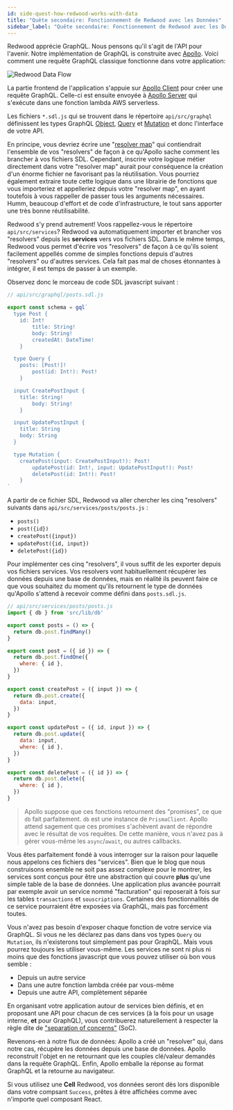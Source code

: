 ```yaml
---
id: side-quest-how-redwood-works-with-data
title: "Quête secondaire: Fonctionnement de Redwood avec les Données"
sidebar_label: "Quête secondaire: Fonctionnement de Redwood avec les Données"
---
```


Redwood apprécie GraphQL. Nous pensons qu'il s'agit de l'API pour l'avenir. Notre implémentation de GraphQL is construite avec [Apollo](https://www.apollographql.com/). Voici comment une requête GraphQL classique fonctionne dans votre application:

![Redwood Data Flow](https://user-images.githubusercontent.com/300/75402679-50bdd180-58ba-11ea-92c9-bb5a5f4da659.png)

La partie frontend de l'application s'appuie sur [Apollo Client](https://www.apollographql.com/docs/react/) pour créer une requête GraphQL. Celle-ci est ensuite envoyée à [Apollo Server](https://www.apollographql.com/docs/apollo-server/) qui s'exécute dans une fonction lambda AWS serverless.

Les fichiers `*.sdl.js` qui se trouvent dans le répertoire `api/src/graphql` définissent les types GraphQL [Object](https://www.apollographql.com/docs/tutorial/schema/#object-types), [Query](https://www.apollographql.com/docs/tutorial/schema/#the-query-type) et [Mutation](https://www.apollographql.com/docs/tutorial/schema/#the-mutation-type) et donc l'interface de votre API.

En principe, vous devriez écrire une "[resolver map](https://www.apollographql.com/docs/tutorial/resolvers/#what-is-a-resolver)" qui contiendrait l'ensemble de vos "resolvers" de façon à ce qu'Apollo sache comment les brancher à vos fichiers SDL. Cependant, inscrire votre logique métier directement dans votre "resolver map" aurait pour conséquence la création d'un énorme fichier ne favorisant pas la réutilisation. Vous pourriez également extraire toute cette logique dans une librairie de fonctions que vous importeriez et appelleriez depuis votre "resolver map", en ayant toutefois à vous rappeller de passer tous les arguments nécessaires. Humm, beaucoup d'effort et de code d'infrastructure, le tout sans apporter une très bonne réutilisabilité.

Redwood s'y prend autrement! Voos rappellez-vous le répertoire `api/src/services`? Redwood va automatiquement importer et brancher vos "resolvers" depuis les **services** vers vos fichiers SDL. Dans le même temps, Redwood vous permet d'écrire vos "resolvers" de façon à ce qu'ils soient facilement appellés comme de simples fonctions depuis d'autres "resolvers" ou d'autres services. Cela fait pas mal de choses étonnantes à intégrer, il est temps de passer à un exemple.

Observez donc le morceau de code SDL javascript suivant :

```javascript
// api/src/graphql/posts.sdl.js

export const schema = gql`
  type Post {
    id: Int!
        title: String!
        body: String!
        createdAt: DateTime!
    }

  type Query {
    posts: [Post!]!
        post(id: Int!): Post!
    }

  input CreatePostInput {
    title: String!
        body: String!
    }

  input UpdatePostInput {
    title: String
    body: String
  }

  type Mutation {
    createPost(input: CreatePostInput!): Post!
        updatePost(id: Int!, input: UpdatePostInput!): Post!
        deletePost(id: Int!): Post!
    }
`
```

A partir de ce fichier SDL, Redwood va aller chercher les cinq "resolvers" suivants dans `api/src/services/posts/posts.js` :

- `posts()`
- `post({id})`
- `createPost({input})`
- `updatePost({id, input})`
- `deletePost({id})`

Pour implémenter ces cinq "resolvers", il vous suffit de les exporter depuis vos fichiers services. Vos resolvers vont habituellement récupérer les données depuis une base de données, mais en réalité ils peuvent faire ce que vous souhaitez du moment qu'ils retournent le type de données qu'Apollo s'attend à recevoir comme défini dans `posts.sdl.js`.

```javascript
// api/src/services/posts/posts.js
import { db } from 'src/lib/db'

export const posts = () => {
  return db.post.findMany()
}

export const post = ({ id }) => {
  return db.post.findOne({
    where: { id },
  })
}

export const createPost = ({ input }) => {
  return db.post.create({
    data: input,
  })
}

export const updatePost = ({ id, input }) => {
  return db.post.update({
    data: input,
    where: { id },
  })
}

export const deletePost = ({ id }) => {
  return db.post.delete({
    where: { id },
  })
}
```

> Apollo suppose que ces fonctions retournent des "promises", ce que `db` fait parfaitement. `db` est une instance de `PrismaClient`. Apollo attend sagement que ces promises s'achèvent avant de répondre avec le résultat de vos requêtes. De cette manière, vous n'avez pas à gérer vous-même les `async`/`await`, ou autres callbacks.

Vous êtes parfaitement fondé à vous interroger sur la raison pour laquelle nous appelons ces fichiers des "services". Bien que le blog que nous construisons ensemble ne soit pas assez complexe pour le montrer, les services sont conçus pour être une abstraction qui couvre **plus** qu'une simple table de la base de données. Une application plus avancée pourrait par exemple avoir un service nommé "facturation" qui reposerait à fois sur les tables `transactions` et `souscriptions`. Certaines des fonctionnalités de ce service pourraient être exposées via GraphQL, mais pas forcément toutes.

Vous n'avez pas besoin d'exposer chaque fonction de votre service via GraphQL. Si vous ne les déclarez pas dans dans vos types `Query` ou `Mutation`, ils n'existerons tout simplement pas pour GraphQL. Mais vous pourrez toujours les utiliser vous-même. Les services ne sont ni plus ni moins que des fonctions javascript que vous pouvez utiliser où bon vous semble :

- Depuis un autre service
- Dans une autre fonction lambda créée par vous-même
- Depuis une autre API, complètement séparée

En organisant votre application autour de services bien définis, et en proposant une API pour chacun de ces services (à la fois pour un usage interne, **et** pour GraphQL), vous contribuerez naturellement à respecter la règle dite de ["separation of concerns"](https://fr.wikipedia.org/wiki/S%C3%A9paration_des_pr%C3%A9occupations) (SoC).

Revenons-en à notre flux de données: Apollo a créé un "resolver" qui, dans notre cas, récupère les données depuis une base de données. Apollo reconstruit l'objet en ne retournant que les couples clé/valeur demandés dans la requête GraphQL. Enfin, Apollo emballe la réponse au format GraphQL et la retourne au navigateur.

Si vous utilisez une **Cell** Redwood, vos données seront dès lors disponible dans votre compsant `Success`, prêtes à être affichées comme avec n'importe quel composant React.

